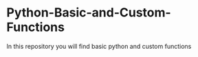 # Python-Basic-and-Custom-Functions
In this repository you will find basic python and custom functions
